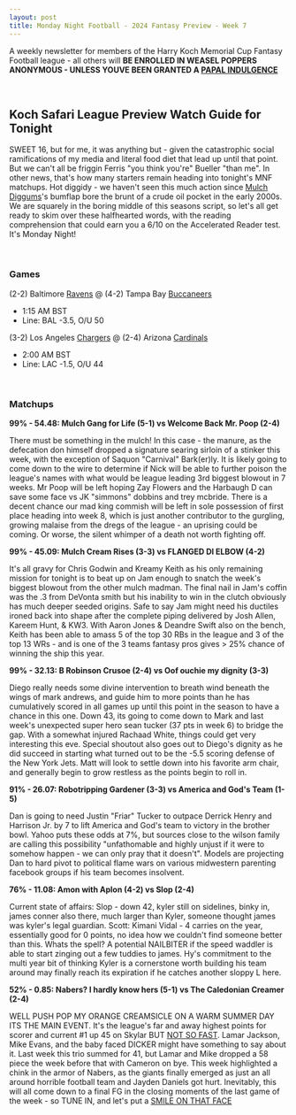 ```yaml
---
layout: post
title: Monday Night Football - 2024 Fantasy Preview - Week 7
---
```


A weekly newsletter for members of the Harry Koch Memorial Cup Fantasy Football league - all others will **BE ENROLLED IN WEASEL POPPERS ANONYMOUS - UNLESS YOUVE BEEN GRANTED A [PAPAL INDULGENCE](https://www.britannica.com/topic/indulgence#:~:text=Indulgences%20could%20be%20granted%20only,only%20a%20portion%20of%20it.)**

<br/>

## Koch Safari League Preview Watch Guide for Tonight

SWEET 16, but for me, it was anything but - given the catastrophic social ramifications of my media and literal food diet that lead up until that point. But we can't all be friggin Ferris "you think you're" Bueller "than me". In other news, that's how many starters remain heading into tonight's MNF matchups. Hot diggidy - we haven't seen this much action since [Mulch Diggums](https://artemisfowl.fandom.com/wiki/Mulch_Diggums)'s bumflap bore the brunt of a crude oil pocket in the early 2000s. We are squarely in the boring middle of this seasons script, so let's all get ready to skim over these halfhearted words, with the reading comprehension that could earn you a 6/10 on the Accelerated Reader test. It's Monday Night!   
  

<br/>

### Games
(2-2) Baltimore [Ravens](https://media.them.us/photos/636d3540cba01bb10f988127/4:3/w_1199,h_899,c_limit/raven_header.jpg) @ (4-2) Tampa Bay [Buccaneers](https://images.immediate.co.uk/production/volatile/sites/7/2019/01/GettyImages-51244649-abccd74.jpg?quality=90&resize=980,654)
* 1:15 AM BST
* Line: BAL -3.5, O/U 50

(3-2) Los Angeles [Chargers](https://bakerontech.com/wp-content/uploads/2023/10/dc2cbbc2b674cbd0d06c3cc186de16ab_large.jpeg) @ (2-4) Arizona [Cardinals](https://www.americamagazine.org/sites/default/files/main_image/20180628T1540-2117-CNS-CARDINALS-CONSISTORY.jpg)
* 2:00 AM BST
* Line: LAC -1.5, O/U 44

<br/>

### Matchups

**99% - 54.48: Mulch Gang for Life (5-1) vs Welcome Back Mr. Poop (2-4)**

There must be something in the mulch! In this case - the manure, as the defecation don himself dropped a signature searing sirloin of a stinker this week, with the exception of Saquon "Carnival" Bark(er)ly. It is likely going to come down to the wire to determine if Nick will be able to further poison the league's names with what would be league leading 3rd biggest blowout in 7 weeks. Mr Poop will be left hoping Zay Flowers and the Harbaugh D can save some face vs JK "simmons" dobbins and trey mcbride. There is a decent chance our mad king commish will be left in sole possession of first place heading into week 8, which is just another contributor to the gurgling, growing malaise from the dregs of the league - an uprising could be coming. Or worse, the silent whimper of a death not worth fighting off. 

**99% - 45.09: Mulch Cream Rises (3-3) vs FLANGED DI ELBOW (4-2)**

It's all gravy for Chris Godwin and Kreamy Keith as his only remaining mission for tonight is to beat up on Jam enough to snatch the week's biggest blowout from the other mulch madman. The final nail in Jam's coffin was the .3 from DeVonta smith but his inability to win in the clutch obviously has much deeper seeded origins. Safe to say Jam might need his ductiles ironed back into shape after the complete piping delivered by Josh Allen, Kareem Hunt, & KW3. With Aaron Jones & Deandre Swift also on the bench, Keith has been able to amass 5 of the top 30 RBs in the league and 3 of the top 13 WRs - and is one of the 3 teams fantasy pros gives > 25% chance of winning the ship this year.

**99% - 32.13: B Robinson Crusoe (2-4) vs Oof ouchie my dignity (3-3)**

Diego really needs some divine intervention to breath wind beneath the wings of mark andrews, and guide him to more points than he has cumulatively scored in all games up until this point in the season to have a chance in this one. Down 43, its going to come down to Mark and last week's unexpected super hero sean tucker (37 pts in week 6) to bridge the gap. With a somewhat injured Rachaad White, things could get very interesting this eve. Special shoutout also goes out to Diego's dignity as he did succeed in starting what turned out to be the -5.5 scoring defense of the New York Jets. Matt will look to settle down into his favorite arm chair, and generally begin to grow restless as the points begin to roll in. 

**91% - 26.07: Robotripping Gardener (3-3) vs America and God's Team (1-5)**

Dan is going to need Justin "Friar" Tucker to outpace Derrick Henry and Harrison Jr. by 7 to lift America and God's team to victory in the brother bowl. Yahoo puts these odds at 7%, but sources close to the wilson family are calling this possibility "unfathomable and highly unjust if it were to somehow happen - we can only pray that it doesn't". Models are projecting Dan to hard pivot to political flame wars on various midwestern parenting facebook groups if his team becomes insolvent.   

**76% - 11.08: Amon with Aplon (4-2) vs Slop (2-4)**

Current state of affairs: Slop - down 42, kyler still on sidelines, binky in, james conner also there, much larger than Kyler, someone thought james was kyler's legal guardian. Scott: Kimani Vidal - 4 carries on the year, essentially good for 0 points, no idea how we couldn't find someone better than this. Whats the spell? A potential NAILBITER if the speed waddler is able to start zinging out a few tuddies to james. Hy's commitment to the multi year bit of thinking Kyler is a cornerstone worth building his team around may finally reach its expiration if he catches another sloppy L here. 

**52% - 0.85: Nabers? I hardly know hers (5-1) vs The Caledonian Creamer (2-4)**

WELL PUSH POP MY ORANGE CREAMSICLE ON A WARM SUMMER DAY ITS THE MAIN EVENT. It's the league's far and away highest points for scorer and current #1 up 45 on Skylar BUT [NOT SO FAST](https://x.com/UnnecRoughness/status/1553872814872186882?lang=en). Lamar Jackson, Mike Evans, and the baby faced DICKER might have something to say about it. Last week this trio summed for 41, but Lamar and Mike dropped a 58 piece the week before that with Cameron on bye. This week highlighted a chink in the armor of Nabers, as the giants finally emerged as just an all around horrible football team and Jayden Daniels got hurt. Inevitably, this will all come down to a final FG in the closing moments of the last game of the week - so TUNE IN, and let's put a [SMILE ON THAT FACE](https://x.com/mattseybert82/status/1848082743948873810) 

<br/>

